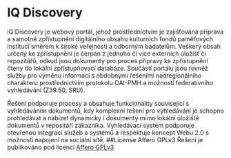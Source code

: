 # IQ Discovery
iQ Discovery je webový portál, jehož prostřednictvím je zajišťována příprava a samotné zpřístupnění digitálního obsahu kulturních fondů paměťových institucí směrem k široké veřejnosti a odborným badatelům. Veškerý obsah určený ke zpřístupnění je čerpán z jednoho či více externích úložišť či repozitářů, odkud jsou dokumenty pro proces přípravy ke zpřístupnění čteny do lokální zpřístupňovací databáze. Součástí portálu jsou rovněž služby pro výměnu informací s obdobnými řešeními nadregionálního charakteru prostřednictvím protokolu OAI-PMH a možností federativního vyhledávání (Z39.50, SRU).

Řešení podporuje procesy a obsahuje funkcionality související s vyhledáváním dokumentů, kdy komplexní řešení pro vyhledávání je schopno prohledávat a nabízet dynamicky i dokumenty mimo lokální úložiště dokumentů v repositáři zákazníka. Vyhledávací systém podporuje otevřenou integraci služeb a systémů a respektuje koncept Webu 2.0 s možností napojení na sociální sítě.
##License
Affero GPLv3
Řešení je publikováno pod licencí [Affero GPLv3](http://www.gnu.org/licenses/agpl-3.0.html)
